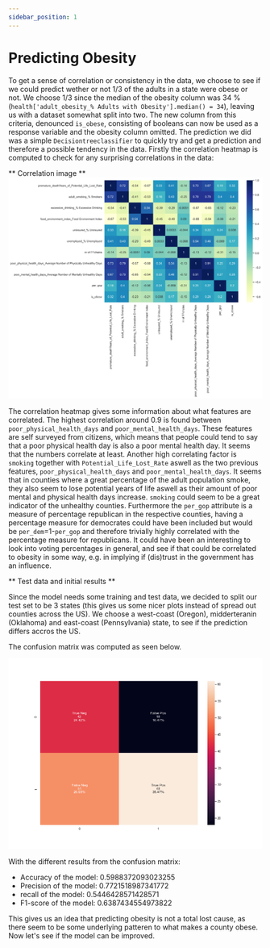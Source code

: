 ```yaml
---
sidebar_position: 1
---
```


# Predicting Obesity

To get a sense of correlation or consistency in the data, we choose to see if we could predict wether or not 1/3 of the adults in a state were obese or not. We choose 1/3 since the median of the obesity column was 34 % (`health['adult_obesity_% Adults with Obesity'].median() = 34`), leaving us with a dataset somewhat split into two. The new column from this criteria, denounced `is_obese`, consisting of booleans can now be used as a response variable and the obesity column omitted. The prediction we did was a simple `Decisiontreeclassifier` to quickly try and get a prediction and therefore a possible tendency in the data. Firstly the correlation heatmap is computed to check for any surprising correlations in the data:

** Correlation image **
[ ![](corrHeat.png) ](corrHeat.png)

The correlation heatmap gives some information about what features are correlated. The highest correlation around 0.9 is found between `poor_physical_health_days` and `poor_mental_health_days`. These features are self surveyed from citizens, which means that people could tend to say that a poor physical health day is also a poor mental health day. It seems that the numbers correlate at least.
Another high correlating factor is `smoking` together with `Potential_Life_Lost_Rate` aswell as the two previous features, `poor_physical_health_days` and `poor_mental_health_days`. It seems that in counties where a great percentage of the adult population smoke, they also seem to lose potential years of life aswell as their amount of poor mental and physical health days increase. `smoking` could seem to be a great indicator of the unhealthy counties. Furthermore the `per_gop` attribute is a measure of percentage republican in the respective counties, having a percentage measure for democrates could have been included but would be `per_dem`=1-`per_gop` and therefore trivially highly correlated with the percentage measure for republicans. It could have been an interesting to look into voting percentages in general, and see if that could be correlated to obesity in some way, e.g. in implying if (dis)trust in the government has an influence. 

** Test data and initial results **

Since the model needs some training and test data, we decided to split our test set to be 3 states (this gives us some nicer plots instead of spread out counties across the US). We choose a west-coast (Oregon), midderteranin (Oklahoma) and east-coast (Pennsylvania) state, to see if the prediction differs accros the US. 

The confusion matrix was computed as seen below.


[ ![](confusionMatrix.png) ](confusionMatrix.png)


With the different results from the confusion matrix:

* Accuracy of the model: 0.5988372093023255
* Precision of the model: 0.7721518987341772
* recall of the model: 0.5446428571428571
* F1-score of the model: 0.6387434554973822

This gives us an idea that predicting obesity is not a total lost cause, as there seem to be some underlying patteren to what makes a county obese. Now let's see if the model can be improved.

